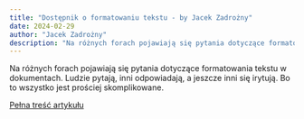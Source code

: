 ```yaml
---
title: "Dostępnik o formatowaniu tekstu - by Jacek Zadrożny"
date: 2024-02-29
author: "Jacek Zadrożny"
description: "Na różnych forach pojawiają się pytania dotyczące formatowania tekstu w dokumentach. Ludzie pytają, inni odpowiadają, a jeszcze inni się irytują. Bo to wszystko jest prościej skomplikowane."
---
```


Na różnych forach pojawiają się pytania dotyczące formatowania tekstu w dokumentach. Ludzie pytają, inni odpowiadają, a jeszcze inni się irytują. Bo to wszystko jest prościej skomplikowane.

[Pełna treść artykułu](https://dostepnik.substack.com/p/dostepnik-o-formatowaniu-tekstu)
